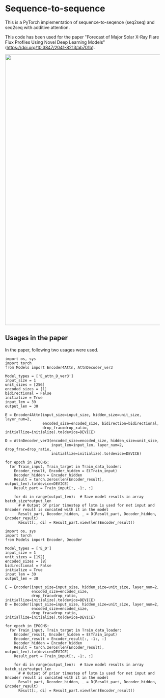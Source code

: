# Sequence-to-sequence

This is a PyTorch implementation of sequence-to-seqence (seq2seq) and seq2seq with additive attention.

This code has been used for the paper "Forecast of Major Solar X-Ray Flare Flux Profiles Using Novel Deep Learning Models" (https://doi.org/10.3847/2041-8213/ab701b).

<img src="https://user-images.githubusercontent.com/48608835/130169628-4092701f-c22f-4a72-a812-e6cdd4c37630.png" width=880px>

## Usages in the paper
In the paper, following two usages were used.

```
import os, sys
import torch
from Models import Encoder4Attn, AttnDecoder_ver3
    
Model_types = ['E_attn_D_ver3']
input_size = 1
unit_sizes = [256]
encoded_sizes = [1]
bidirectional = False
initialize = True
input_len = 30
output_len = 30

E = Encoder4Attn(input_size=input_size, hidden_size=unit_size, layer_num=2,
                 encoded_size=encoded_size, bidirection=bidirectional,
                 drop_frac=drop_ratio, initiallize=initialize).to(device=DEVICE)
                 
D = AttnDecoder_ver3(encoded_size=encoded_size, hidden_size=unit_size,
                     input_len=input_len, layer_num=2, drop_frac=drop_ratio,
                     initiallize=initialize).to(device=DEVICE)
                     
for epoch in EPOCHS:
  for Train_input, Train_target in Train_data_loader:  
    Encoder_result, Encoder_hidden = E(Train_input)
    Decoder_hidden = Encoder_hidden
    Result = torch.zeros(len(Encoder_result), output_len).to(device=DEVICE)
    Result_part = Train_input[:, -1:, :]
    
    for di in range(output_len):  # Save model results in array batch_size*output_len
      # # Output of prior timestep of lstm is used for net input and Encoder result is concated with it in the model
      Result_part, Decoder_hidden, _ = D(Result_part, Decoder_hidden, Encoder_result)
      Result[:, di] = Result_part.view(len(Encoder_result))
```


```
import os, sys
import torch
from Models import Encoder, Decoder

Model_types = ['E_D']
input_size = 1
unit_sizes = [192]
encoded_sizes = [8]
bidirectional = False
initialize = True
input_len = 30
output_len = 30

E = Encoder(input_size=input_size, hidden_size=unit_size, layer_num=2,
            encoded_size=encoded_size,
            drop_frac=drop_ratio, initiallize=initialize).to(device=DEVICE)
D = Decoder(input_size=input_size, hidden_size=unit_size, layer_num=2,
            encoded_size=encoded_size,
            drop_frac=drop_ratio, initiallize=initialize).to(device=DEVICE)
                     
for epoch in EPOCHS:
  for Train_input, Train_target in Train_data_loader:  
    Encoder_result, Encoder_hidden = E(Train_input)
    Encoder_result = Encoder_result[:, -1:, :]
    Decoder_hidden = Encoder_hidden
    Result = torch.zeros(len(Encoder_result), output_len).to(device=DEVICE)
    Result_part = Train_input[:, -1:, :]
    
    for di in range(output_len):  # Save model results in array batch_size*output_len
      # # Output of prior timestep of lstm is used for net input and Encoder result is concated with it in the model
      Result_part, Decoder_hidden, _ = D(Result_part, Decoder_hidden, Encoder_result)
      Result[:, di] = Result_part.view(len(Encoder_result))
```
